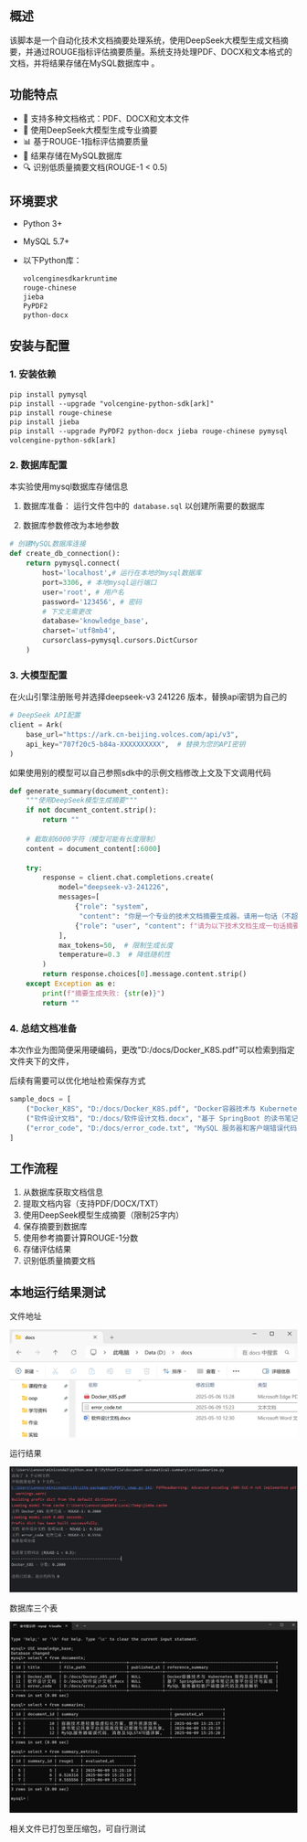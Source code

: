 ## 概述

该脚本是一个自动化技术文档摘要处理系统，使用DeepSeek大模型生成文档摘要，并通过ROUGE指标评估摘要质量。系统支持处理PDF、DOCX和文本格式的文档，并将结果存储在MySQL数据库中 。

## 功能特点

- 📄 支持多种文档格式：PDF、DOCX和文本文件
- 🤖 使用DeepSeek大模型生成专业摘要
- 📊 基于ROUGE-1指标评估摘要质量
- 💾 结果存储在MySQL数据库
- 🔍 识别低质量摘要文档(ROUGE-1 < 0.5)

## 环境要求

- Python 3+

- MySQL 5.7+

- 以下Python库：

  ```
  volcenginesdkarkruntime
  rouge-chinese
  jieba
  PyPDF2
  python-docx
  ```

## 安装与配置

### 1. 安装依赖

```
pip install pymysql
pip install --upgrade "volcengine-python-sdk[ark]"
pip install rouge-chinese
pip install jieba
pip install --upgrade PyPDF2 python-docx jieba rouge-chinese pymysql volcengine-python-sdk[ark]
```

### 2. 数据库配置

本实验使用mysql数据库存储信息

1. 数据库准备： 运行文件包中的` database.sql` 以创建所需要的数据库

2. 数据库参数修改为本地参数

```python
# 创建MySQL数据库连接
def create_db_connection():
    return pymysql.connect(
        host='localhost',# 运行在本地的mysql数据库
        port=3306, # 本地mysql运行端口
        user='root', # 用户名
        password='123456', # 密码
        # 下文无需更改
        database='knowledge_base', 
        charset='utf8mb4', 
        cursorclass=pymysql.cursors.DictCursor
    )
```

### 3. 大模型配置

在火山引擎注册账号并选择deepseek-v3 241226 版本，替换api密钥为自己的

```python
# DeepSeek API配置
client = Ark(
    base_url="https://ark.cn-beijing.volces.com/api/v3",
    api_key="707f20c5-b84a-XXXXXXXXXX",  # 替换为您的API密钥
)
```

如果使用别的模型可以自己参照sdk中的示例文档修改上文及下文调用代码

```python
def generate_summary(document_content):
    """使用DeepSeek模型生成摘要"""
    if not document_content.strip():
        return ""

    # 截取前6000字符（模型可能有长度限制）
    content = document_content[:6000]

    try:
        response = client.chat.completions.create(
            model="deepseek-v3-241226",
            messages=[
                {"role": "system",
                 "content": "你是一个专业的技术文档摘要生成器。请用一句话（不超过25字）准确概括文档核心内容。"},
                {"role": "user", "content": f"请为以下技术文档生成一句话摘要：\n\n{content}"}
            ],
            max_tokens=50,  # 限制生成长度
            temperature=0.3  # 降低随机性
        )
        return response.choices[0].message.content.strip()
    except Exception as e:
        print(f"摘要生成失败: {str(e)}")
        return ""

```

### 4. 总结文档准备

本次作业为图简便采用硬编码，更改"D:/docs/Docker_K8S.pdf"可以检索到指定文件夹下的文件，

后续有需要可以优化地址检索保存方式

```python
sample_docs = [
    ("Docker_K8S", "D:/docs/Docker_K8S.pdf", "Docker容器技术与 Kubernetes 架构及应用实践"),
    ("软件设计文档", "D:/docs/软件设计文档.docx", "基于 SpringBoot 的读书笔记共享平台设计与实现"),
    ("error_code", "D:/docs/error_code.txt", "MySQL 服务器和客户端错误代码及消息解析")
]
```

## 工作流程

1. 从数据库获取文档信息
2. 提取文档内容（支持PDF/DOCX/TXT）
3. 使用DeepSeek模型生成摘要（限制25字内）
4. 保存摘要到数据库
5. 使用参考摘要计算ROUGE-1分数
6. 存储评估结果
7. 识别低质量摘要文档

## 本地运行结果测试

文件地址

![154903](images\154903.png)

运行结果

![152647](images\152647.png)

数据库三个表

![155508](images\155508.png)

相关文件已打包至压缩包，可自行测试
